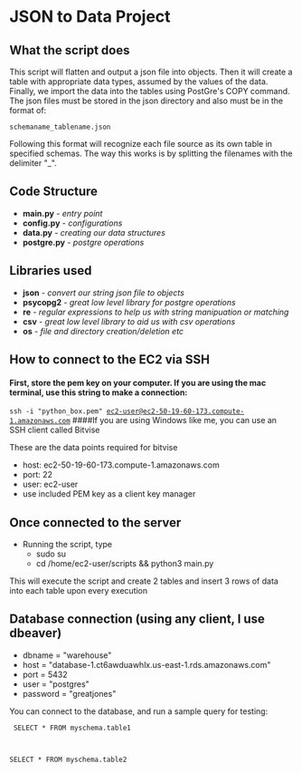# JSON to Data Project

## What the script does
This script will flatten and output a json file into objects.  Then it will create a table with appropriate data types, assumed by the values of the data.  Finally, we import the data into the tables using PostGre's COPY command.  The json files must be stored in the json directory and also must be in the format of:

<code>schemaname_tablename.json</code>

Following this format will recognize each file source as its own table in specified schemas.  The way this works is by splitting the filenames with the delimiter "_".

## Code Structure
* <b>main.py</b> - <i>entry point</i>
* <b>config.py</b> - <i>configurations</i>
* <b>data.py</b> - <i>creating our data structures</i>
* <b>postgre.py</b> - <i>postgre operations</i>

## Libraries used
* <b>json</b> - <i>convert our string json file to objects</i>
* <b>psycopg2</b> - <i>great low level library for postgre operations</i>
* <b>re</b> - <i>regular expressions to help us with string manipuation or matching</i>
* <b>csv</b> - <i>great low level library to aid us with csv operations</i>
* <b>os</b> - <i>file and directory creation/deletion etc</i>

## How to connect to the EC2 via SSH
#### First, store the pem key on your computer.  If you are using the mac terminal, use this string to make a connection:<br>
<code>ssh -i "python_box.pem" ec2-user@ec2-50-19-60-173.compute-1.amazonaws.com</code>
####If you are using Windows like me, you can use an SSH client called Bitvise

These are the data points required for bitvise
* host: ec2-50-19-60-173.compute-1.amazonaws.com
* port: 22
* user: ec2-user
* use included PEM key as a client key manager

## Once connected to the server
* Running the script, type
  * sudo su
  * cd /home/ec2-user/scripts && python3 main.py
    
This will execute the script and create 2 tables and insert 3 rows of data into each table upon every execution

## Database connection (using any client, I use dbeaver)
* dbname = "warehouse"
* host = "database-1.ct6awduawhlx.us-east-1.rds.amazonaws.com"
* port = 5432
* user = "postgres"
* password = "greatjones"

You can connect to the database, and run a sample query for testing:<p>
<code>
  SELECT * FROM myschema.table1
  
  SELECT * FROM myschema.table2
</code>
